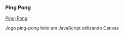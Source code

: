 ### Ping Pong

<a href="https://ping-pong-felipeleopoldino.netlify.app/" target="_blank">Ping-Pong</a>

Jogo ping-pong feito em JavaScript utilizando Canvas
